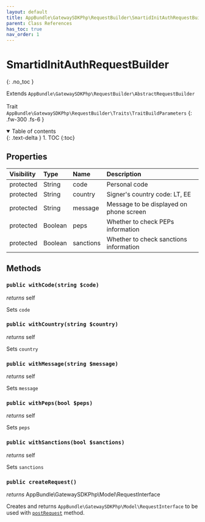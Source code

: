 ```yaml
---
layout: default
title: AppBundle\GatewaySDKPhp\RequestBuilder\SmartidInitAuthRequestBuilder
parent: Class References
has_toc: true
nav_order: 1
---
```


# SmartidInitAuthRequestBuilder
{: .no_toc }

Extends `AppBundle\GatewaySDKPhp\RequestBuilder\AbstractRequestBuilder` <br><br> Trait `AppBundle\GatewaySDKPhp\RequestBuilder\Traits\TraitBuildParameters`
{: .fw-300 .fs-6 }

<details open markdown="block">
  <summary>
    Table of contents
  </summary>
  {: .text-delta }
1. TOC
{:toc}
</details>

## Properties

| Visibility | Type | Name | Description |
| :--- | :--- | :--- | :--- |
| protected | String | code | Personal code |
| protected | String | country | Signer's country code: LT, EE |
| protected | String | message | Message to be displayed on phone screen |
| protected | Boolean | peps | Whether to check PEPs information |
| protected | Boolean | sanctions | Whether to check sanctions information |


## Methods

### `public withCode(string $code)`

*returns* self

Sets `code`

### `public withCountry(string $country)`

*returns* self

Sets `country`

### `public withMessage(string $message)`

*returns* self

Sets `message`

### `public withPeps(bool $peps)`

*returns* self

Sets `peps`

### `public withSanctions(bool $sanctions)`

*returns* self

Sets `sanctions`

### `public createRequest()`

*returns* AppBundle\GatewaySDKPhp\Model\RequestInterface

Creates and returns `AppBundle\GatewaySDKPhp\Model\RequestInterface` to be used with [`postRequest`](/documentation/class-ref/GatewaySDKPhp/ConnectorInterface.html#public-postrequestappbundlegatewaysdkphpmodelrequestinterface-request) method.

